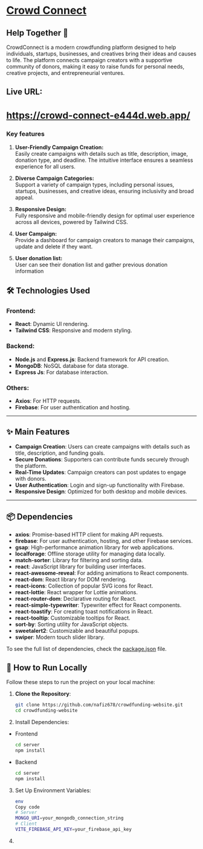 <a href="https://crowd-connect-e444d.web.app/"><h1>Crowd Connect</h1></a>

## Help Together 🤝
<p>CrowdConnect is a modern crowdfunding platform designed to help individuals, startups, businesses, and creatives bring their ideas and causes to life. The platform connects campaign creators with a supportive community of donors, making it easy to raise funds for personal needs, creative projects, and entrepreneurial ventures.</p>

<h2>Live URL:<a href="https://crowd-connect-e444d.web.app/"><h3>https://crowd-connect-e444d.web.app/</h3></a></h2>

<h3>Key features </h3>
<ol>
    <li><p><strong>User-Friendly Campaign Creation:</strong> <br/>
    Easily create campaigns with details such as title, description, image, donation type, and deadline. The intuitive interface ensures a seamless experience for all users.
    </p></li>
    <li><p><strong>Diverse Campaign Categories:</strong> <br/>
    Support a variety of campaign types, including personal issues, startups, businesses, and creative ideas, ensuring inclusivity and broad appeal.
    </p></li>
    <li><p><strong>Responsive Design:</strong> <br/>
    Fully responsive and mobile-friendly design for optimal user experience across all devices, powered by Tailwind CSS.
    </p></li>
    <li><p><strong>User Campaign:</strong> <br/>
    Provide a dashboard for campaign creators to manage their campaigns, update and delete if they want.
    </p></li>
    <li><p><strong>User donation list:</strong> <br/>
    User can see their donation list and gather previous donation information
    </p></li>
    
</ol>

## 🛠️ Technologies Used  

### Frontend:  
- **React**: Dynamic UI rendering.  
- **Tailwind CSS**: Responsive and modern styling.  

### Backend:  
- **Node.js** and **Express.js**: Backend framework for API creation.  
- **MongoDB**: NoSQL database for data storage.  
- **Express Js**: For database interaction.  

### Others:  
- **Axios**: For HTTP requests. 
- **Firebase**: For user authentication and hosting.  

---

## ✨ Main Features  
- **Campaign Creation**: Users can create campaigns with details such as title, description, and funding goals.  
- **Secure Donations**: Supporters can contribute funds securely through the platform.  
- **Real-Time Updates**: Campaign creators can post updates to engage with donors.  
- **User Authentication**: Login and sign-up functionality with Firebase.  
- **Responsive Design**: Optimized for both desktop and mobile devices.  

---


## 📦 Dependencies
- **axios**: Promise-based HTTP client for making API requests.  
- **firebase**: For user authentication, hosting, and other Firebase services.  
- **gsap**: High-performance animation library for web applications.  
- **localforage**: Offline storage utility for managing data locally.  
- **match-sorter**: Library for filtering and sorting data.  
- **react**: JavaScript library for building user interfaces.  
- **react-awesome-reveal**: For adding animations to React components.  
- **react-dom**: React library for DOM rendering.  
- **react-icons**: Collection of popular SVG icons for React.  
- **react-lottie**: React wrapper for Lottie animations.  
- **react-router-dom**: Declarative routing for React.  
- **react-simple-typewriter**: Typewriter effect for React components.  
- **react-toastify**: For creating toast notifications in React.  
- **react-tooltip**: Customizable tooltips for React.  
- **sort-by**: Sorting utility for JavaScript objects.  
- **sweetalert2**: Customizable and beautiful popups.  
- **swiper**: Modern touch slider library.

To see the full list of dependencies, check the [package.json](./package.json) file. 


## 🚀 How to Run Locally  

Follow these steps to run the project on your local machine:  

1. **Clone the Repository**:  
   ```bash  
   git clone https://github.com/nafiz678/crowdfunding-website.git  
   cd crowdfunding-website


2. Install Dependencies:
- Frontend
    ```bash
    cd server
    npm install

- Backend
    ```bash
    cd server
    npm install


3. Set Up Environment Variables:
    ```bash
    env
    Copy code
    # Server  
    MONGO_URI=your_mongodb_connection_string
    # Client  
    VITE_FIREBASE_API_KEY=your_firebase_api_key

4. 